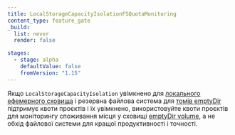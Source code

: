 ```yaml
---
title: LocalStorageCapacityIsolationFSQuotaMonitoring
content_type: feature_gate
_build:
  list: never
  render: false

stages:
  - stage: alpha
    defaultValue: false
    fromVersion: "1.15"
---
```

Якщо `LocalStorageCapacityIsolation` увімкнено для [локального ефемерного сховища](/uk/docs/concepts/configuration/manage-resources-containers/) і резервна файлова система для [томів emptyDir](/uk/docs/concepts/storage/volumes/#emptydir) підтримує квоти проєктів і їх увімкнено, використовуйте квоти проєктів для моніторингу споживання місця у сховищі [emptyDir volume](/uk/docs/concepts/storage/volumes/#emptydir), а не обхід файлової системи для кращої продуктивності і точності.
